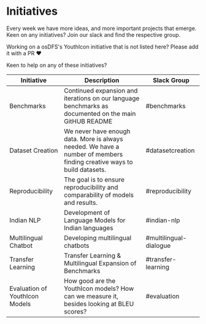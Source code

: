 # Initiatives

Every week we have more ideas, and more important projects that emerge. Keen on any initiatives? Join our slack and find the respective group.

Working on a osDFS's YouthIcon initiative that is not listed here? Please add it with a PR :heart:

Keen to help on any of these initiatives? 

| Initiative                     | Description                                                                                                            | Slack Group            |
|--------------------------------|------------------------------------------------------------------------------------------------------------------------|------------------------|
| Benchmarks                     | Continued expansion and iterations on our language benchmarks as documented on the main GitHUB README                  | #benchmarks            |
| Dataset Creation               | We never have enough data. More is always needed. We have a number of members finding creative ways to build datasets. | #datasetcreation       |
| Reproducibility                | The goal is to ensure reproducibility and comparability of models and results.                                         | #reproducibility       |
| Indian NLP                     | Development of Language Models for Indian languages                                                             | #indian-nlp          |
| Multilingual Chatbot           | Developing multilingual chatbots                                                                                       | #multilingual-dialogue |
| Transfer Learning              | Transfer Learning & Multilingual Expansion of Benchmarks                                                               | #transfer-learning     |
| Evaluation of YouthIcon Models | How good are the YouthIcon models? How can we measure it, besides looking at BLEU scores?                              | #evaluation            |
